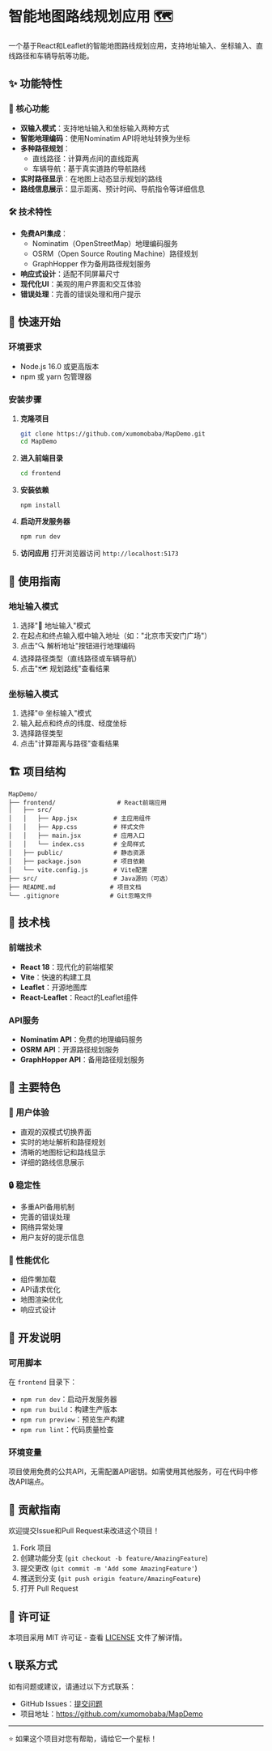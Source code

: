 # 智能地图路线规划应用 🗺️

一个基于React和Leaflet的智能地图路线规划应用，支持地址输入、坐标输入、直线路径和车辆导航等功能。

## ✨ 功能特性

### 🎯 核心功能
- **双输入模式**：支持地址输入和坐标输入两种方式
- **智能地理编码**：使用Nominatim API将地址转换为坐标
- **多种路径规划**：
  - 直线路径：计算两点间的直线距离
  - 车辆导航：基于真实道路的导航路线
- **实时路径显示**：在地图上动态显示规划的路线
- **路线信息展示**：显示距离、预计时间、导航指令等详细信息

### 🛠️ 技术特性
- **免费API集成**：
  - Nominatim（OpenStreetMap）地理编码服务
  - OSRM（Open Source Routing Machine）路径规划
  - GraphHopper 作为备用路径规划服务
- **响应式设计**：适配不同屏幕尺寸
- **现代化UI**：美观的用户界面和交互体验
- **错误处理**：完善的错误处理和用户提示

## 🚀 快速开始

### 环境要求
- Node.js 16.0 或更高版本
- npm 或 yarn 包管理器

### 安装步骤

1. **克隆项目**
   ```bash
   git clone https://github.com/xumomobaba/MapDemo.git
   cd MapDemo
   ```

2. **进入前端目录**
   ```bash
   cd frontend
   ```

3. **安装依赖**
   ```bash
   npm install
   ```

4. **启动开发服务器**
   ```bash
   npm run dev
   ```

5. **访问应用**
   打开浏览器访问 `http://localhost:5173`

## 📖 使用指南

### 地址输入模式
1. 选择"📍 地址输入"模式
2. 在起点和终点输入框中输入地址（如："北京市天安门广场"）
3. 点击"🔍 解析地址"按钮进行地理编码
4. 选择路径类型（直线路径或车辆导航）
5. 点击"🗺️ 规划路线"查看结果

### 坐标输入模式
1. 选择"🌐 坐标输入"模式
2. 输入起点和终点的纬度、经度坐标
3. 选择路径类型
4. 点击"计算距离与路径"查看结果

## 🏗️ 项目结构

```
MapDemo/
├── frontend/                 # React前端应用
│   ├── src/
│   │   ├── App.jsx          # 主应用组件
│   │   ├── App.css          # 样式文件
│   │   ├── main.jsx         # 应用入口
│   │   └── index.css        # 全局样式
│   ├── public/              # 静态资源
│   ├── package.json         # 项目依赖
│   └── vite.config.js       # Vite配置
├── src/                     # Java源码（可选）
├── README.md               # 项目文档
└── .gitignore              # Git忽略文件
```

## 🔧 技术栈

### 前端技术
- **React 18**：现代化的前端框架
- **Vite**：快速的构建工具
- **Leaflet**：开源地图库
- **React-Leaflet**：React的Leaflet组件

### API服务
- **Nominatim API**：免费的地理编码服务
- **OSRM API**：开源路径规划服务
- **GraphHopper API**：备用路径规划服务

## 🌟 主要特色

### 🎨 用户体验
- 直观的双模式切换界面
- 实时的地址解析和路径规划
- 清晰的地图标记和路线显示
- 详细的路线信息展示

### 🔒 稳定性
- 多重API备用机制
- 完善的错误处理
- 网络异常处理
- 用户友好的提示信息

### 🚀 性能优化
- 组件懒加载
- API请求优化
- 地图渲染优化
- 响应式设计

## 📝 开发说明

### 可用脚本

在 `frontend` 目录下：

- `npm run dev`：启动开发服务器
- `npm run build`：构建生产版本
- `npm run preview`：预览生产构建
- `npm run lint`：代码质量检查

### 环境变量

项目使用免费的公共API，无需配置API密钥。如需使用其他服务，可在代码中修改API端点。

## 🤝 贡献指南

欢迎提交Issue和Pull Request来改进这个项目！

1. Fork 项目
2. 创建功能分支 (`git checkout -b feature/AmazingFeature`)
3. 提交更改 (`git commit -m 'Add some AmazingFeature'`)
4. 推送到分支 (`git push origin feature/AmazingFeature`)
5. 打开 Pull Request

## 📄 许可证

本项目采用 MIT 许可证 - 查看 [LICENSE](LICENSE) 文件了解详情。

## 📞 联系方式

如有问题或建议，请通过以下方式联系：

- GitHub Issues：[提交问题](https://github.com/xumomobaba/MapDemo/issues)
- 项目地址：https://github.com/xumomobaba/MapDemo

---

⭐ 如果这个项目对您有帮助，请给它一个星标！
